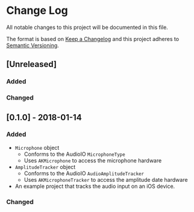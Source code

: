 # Change Log
All notable changes to this project will be documented in this file.

The format is based on [Keep a Changelog](http://keepachangelog.com/) 
and this project adheres to [Semantic Versioning](http://semver.org/).

## [Unreleased]
### Added

### Changed

## [0.1.0] - 2018-01-14
### Added
- `Microphone` object
  - Conforms to the AudioIO `MicrophoneType`
  - Uses `AKMicrophone` to access the microphone hardware
- `AmplitudeTracker` object
  - Conforms to the AudioIO `AudioAmplitudeTracker`
  - Uses `AKMicrophoneTracker` to access the amplitude date hardware
- An example project that tracks the audio input on an iOS device.

### Changed
